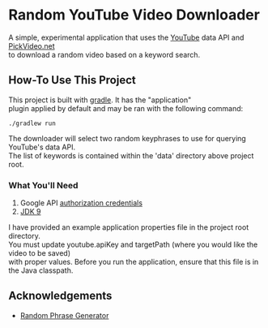 # Random YouTube Video Downloader  
A simple, experimental application that uses the [YouTube](https://youtube.com) data API and [PickVideo.net](https://pickvideo.net)  
to download a random video based on a keyword search.  

## How-To Use This Project
This project is built with [gradle](https://gradle.org/). It has the "application"  
plugin applied by default and may be ran with the following command:  
```
./gradlew run  
```  
The downloader will select two random keyphrases to use for querying YouTube's data API.  
The list of keywords is contained within the 'data' directory above project root.  

### What You'll Need
1. Google API [authorization credentials](https://developers.google.com/youtube/registering_an_application)  
2. [JDK 9](http://www.oracle.com/technetwork/java/javase/downloads/jdk9-downloads-3848520.html)  

I have provided an example application properties file in the project root directory.  
You must update youtube.apiKey and targetPath (where you would like the video to be saved)  
with proper values. Before you run the application, ensure that this file is in  
the Java classpath.  

## Acknowledgements
* [Random Phrase Generator](https://randomwordgenerator.com/phrase.php)
